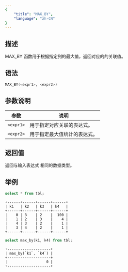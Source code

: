 ```yaml
---
{
    "title": "MAX_BY",
    "language": "zh-CN"
}
---
```


## 描述

MAX_BY 函数用于根据指定列的最大值，返回对应的的关联值。

## 语法

```sql
MAX_BY(<expr1>, <expr2>)
```

## 参数说明

| 参数 | 说明 |
| -- | -- |
| `<expr1>` | 用于指定对应关联的表达式。 |
| `<expr2>` | 用于指定最大值统计的表达式。 |

## 返回值

返回与输入表达式 <expr1> 相同的数据类型。

## 举例

```sql
select * from tbl;
```

```text
+------+------+------+------+
| k1   | k2   | k3   | k4   |
+------+------+------+------+
|    0 | 3    | 2    |  100 |
|    1 | 2    | 3    |    4 |
|    4 | 3    | 2    |    1 |
|    3 | 4    | 2    |    1 |
+------+------+------+------+
```

```sql
select max_by(k1, k4) from tbl;
```

```text
+--------------------+
| max_by(`k1`, `k4`) |
+--------------------+
|                  0 |
+--------------------+ 
```
